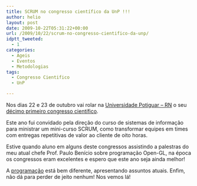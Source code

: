 ```yaml
---
title: SCRUM no congresso científico da UnP !!!
author: helio
layout: post
date: 2009-10-22T05:31:22+00:00
url: /2009/10/22/scrum-no-congresso-cientifico-da-unp/
idptt_tweeted:
  - 1
categories:
  - Ageis
  - Eventos
  - Metodologias
tags:
  - Congresso Cientifico
  - UnP

---
```

Nos dias 22 e 23 de outubro vai rolar na <a href="http://unp.br" target="_blank">Universidade Potiguar &#8211; RN</a> o seu <a href="http://congressocientifico.unp.br/jportal/portal.jsf?pagina=12005" target="_blank">décimo primeiro congresso científico</a>.

Este ano fui convidado pela direção do curso de sistemas de informação para ministrar um mini-curso SCRUM, como transformar equipes em times com entregas repetitivas de valor ao cliente de oito horas.

Estive quando aluno em alguns deste congressos assistindo a palestras do meu atual chefe Prof. Paulo Benício sobre programação Open-GL, na época os congressos eram excelentes e espero que este ano seja ainda melhor!

A <a href="http://admin.unp.br/UserFiles/File/Atividades_Programacao_19%2010%202009.pdf" target="_blank">programação</a> está bem diferente, apresentando assuntos atuais. Enfim, não dá para perder de jeito nenhum! Nos vemos lá!